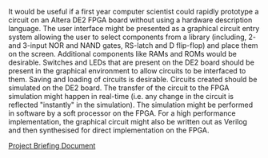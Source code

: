 It would be useful if a first year computer scientist could rapidly prototype a circuit on an Altera DE2 FPGA board without using a hardware description language. The user interface might be presented as a graphical circuit entry system allowing the user to select components from a library (including, 2- and 3-input NOR and NAND gates, RS-latch and D flip-flop) and place them on the screen. Additional components like RAMs and ROMs would be desirable. Switches and LEDs that are present on the DE2 board should be present in the graphical environment to allow circuits to be interfaced to them. Saving and loading of circuits is desirable. Circuits created should be simulated on the DE2 board. The transfer of the circuit to the FPGA simulation might happen in real-time (i.e. any change in the circuit is reflected "instantly" in the simulation). The simulation might be performed in software by a soft processor on the FPGA. For a high performance implementation, the graphical circuit might also be written out as Verilog and then synthesised for direct implementation on the FPGA.

[Project Briefing Document](http://www.cl.cam.ac.uk/teaching/GroupProjects/gpb0809/StudentBriefing_0809.pdf)

